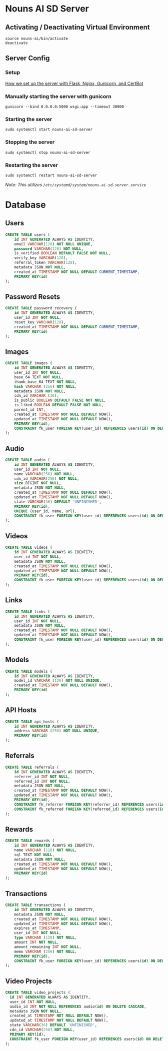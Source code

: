 # Nouns AI SD Server

## Activating / Deactivating Virtual Environment

```
source nouns-ai/bin/activate
deactivate
```

## Server Config

### Setup

[How we set up the server with Flask, Nginx, Gunicorn, and CertBot](https://www.digitalocean.com/community/tutorials/how-to-serve-flask-applications-with-gunicorn-and-nginx-on-ubuntu-22-04)

### Manually starting the server with gunicorn

`gunicorn --bind 0.0.0.0:5000 wsgi:app --timeout 30000`

### Starting the server

`sudo systemctl start nouns-ai-sd-server`

### Stopping the server

`sudo systemctl stop nouns-ai-sd-server`

### Restarting the server

`sudo systemctl restart nouns-ai-sd-server`

_Note: This utilizes `/etc/systemd/system/nouns-ai-sd-server.service`_

# Database

## Users

```sql
CREATE TABLE users (
    id INT GENERATED ALWAYS AS IDENTITY,
    email VARCHAR(128) NOT NULL UNIQUE,
    password VARCHAR(128) NOT NULL,
    is_verified BOOLEAN DEFAULT FALSE NOT NULL,
    verify_key VARCHAR(128),
    referral_token VARCHAR(128),
    metadata JSON NOT NULL,
    created_at TIMESTAMP NOT NULL DEFAULT CURRENT_TIMESTAMP,
    PRIMARY KEY(id)
);
```

## Password Resets

```sql
CREATE TABLE password_recovery (
    id INT GENERATED ALWAYS AS IDENTITY,
    user_id INT NOT NULL,
    reset_key VARCHAR(128),
    created_at TIMESTAMP NOT NULL DEFAULT CURRENT_TIMESTAMP,
    PRIMARY KEY(id)
);
```

## Images

```sql
CREATE TABLE images (
    id INT GENERATED ALWAYS AS IDENTITY,
    user_id INT NOT NULL,
    base_64 TEXT NOT NULL,
    thumb_base_64 TEXT NOT NULL,
    hash VARCHAR (256) NOT NULL,
    metadata JSON NOT NULL,
    cdn_id VARCHAR (36),
    is_public BOOLEAN DEFAULT FALSE NOT NULL,
    is_liked BOOLEAN DEFAULT FALSE NOT NULL,
    parent_id INT,
    created_at TIMESTAMP NOT NULL DEFAULT NOW(),
    updated_at TIMESTAMP NOT NULL DEFAULT NOW(),
    PRIMARY KEY(id),
    CONSTRAINT fk_user FOREIGN KEY(user_id) REFERENCES users(id) ON DELETE CASCADE
);
```

## Audio

```sql
CREATE TABLE audio (
    id INT GENERATED ALWAYS AS IDENTITY,
    user_id INT NOT NULL,
    name VARCHAR(256) NOT NULL,
    cdn_id VARCHAR(256) NOT NULL,
    size BIGINT NOT NULL,
    metadata JSON NOT NULL,
    created_at TIMESTAMP NOT NULL DEFAULT NOW(),
    updated_at TIMESTAMP NOT NULL DEFAULT NOW(),
    state VARCHAR(36) DEFAULT 'UNFINISHED',
    PRIMARY KEY(id),
    UNIQUE (user_id, name, url),
    CONSTRAINT fk_user FOREIGN KEY(user_id) REFERENCES users(id) ON DELETE CASCADE
);
```

## Videos

```sql
CREATE TABLE videos (
    id INT GENERATED ALWAYS AS IDENTITY,
    user_id INT NOT NULL,
    metadata JSON NOT NULL,
    created_at TIMESTAMP NOT NULL DEFAULT NOW(),
    updated_at TIMESTAMP NOT NULL DEFAULT NOW(),
    PRIMARY KEY(id),
    CONSTRAINT fk_user FOREIGN KEY(user_id) REFERENCES users(id) ON DELETE CASCADE
);
```

## Links

```sql
CREATE TABLE links (
    id INT GENERATED ALWAYS AS IDENTITY,
    user_id INT NOT NULL,
    metadata JSON NOT NULL,
    created_at TIMESTAMP NOT NULL DEFAULT NOW(),
    updated_at TIMESTAMP NOT NULL DEFAULT NOW(),
    CONSTRAINT fk_user FOREIGN KEY(user_id) REFERENCES users(id) ON DELETE CASCADE
);
```

## Models

```sql
CREATE TABLE models (
    id INT GENERATED ALWAYS AS IDENTITY,
    model_id VARCHAR (128) NOT NULL UNIQUE,
    created_at TIMESTAMP NOT NULL DEFAULT NOW(),
    PRIMARY KEY(id)
);
```

## API Hosts

```sql
CREATE TABLE api_hosts (
    id INT GENERATED ALWAYS AS IDENTITY,
    address VARCHAR (256) NOT NULL UNIQUE,
    PRIMARY KEY(id)
);
```

## Referrals

```sql
CREATE TABLE referrals (
    id INT GENERATED ALWAYS AS IDENTITY,
    referrer_id INT NOT NULL,
    referred_id INT NOT NULL,
    metadata JSON NOT NULL,
    created_at TIMESTAMP NOT NULL DEFAULT NOW(),
    updated_at TIMESTAMP NOT NULL DEFAULT NOW(),
    PRIMARY KEY(id),
    CONSTRAINT fk_referrer FOREIGN KEY(referrer_id) REFERENCES users(id) ON DELETE CASCADE,
    CONSTRAINT fk_referred FOREIGN KEY(referred_id) REFERENCES users(id) ON DELETE CASCADE
);
```

## Rewards

```sql
CREATE TABLE rewards (
    id INT GENERATED ALWAYS AS IDENTITY,
    name VARCHAR (128) NOT NULL,
    sql TEXT NOT NULL,
    metadata JSON NOT NULL,
    created_at TIMESTAMP NOT NULL DEFAULT NOW(),
    updated_at TIMESTAMP NOT NULL DEFAULT NOW(),
    PRIMARY KEY(id)
);
```

## Transactions

```sql
CREATE TABLE transactions (
    id INT GENERATED ALWAYS AS IDENTITY,
    metadata JSON NOT NULL,
    created_at TIMESTAMP NOT NULL DEFAULT NOW(),
    updated_at TIMESTAMP NOT NULL DEFAULT NOW(),
    expires_at TIMESTAMP,
    user_id INT NOT NULL,
    type VARCHAR (128) NOT NULL,
    amount INT NOT NULL,
    amount_remaining INT NOT NULL,
    memo VARCHAR (256) NOT NULL,
    PRIMARY KEY(id),
    CONSTRAINT fk_user FOREIGN KEY(user_id) REFERENCES users(id) ON DELETE CASCADE
);
```

## Video Projects

```sql
CREATE TABLE video_projects (
  id INT GENERATED ALWAYS AS IDENTITY,
  user_id INT NOT NULL,
  audio_id INT NOT NULL REFERENCES audio(id) ON DELETE CASCADE,
  metadata JSON NOT NULL,
  created_at TIMESTAMP NOT NULL DEFAULT NOW(),
  updated_at TIMESTAMP NOT NULL DEFAULT NOW(),
  state VARCHAR(36) DEFAULT 'UNFINISHED',
  cdn_id VARCHAR(256) NOT NULL,
  PRIMARY KEY(id),
  CONSTRAINT fk_user FOREIGN KEY(user_id) REFERENCES users(id) ON DELETE CASCADE
);
```
